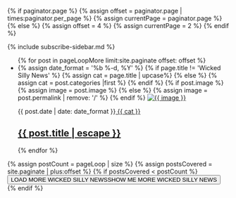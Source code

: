 {% if paginator.page %}
  {% assign offset = paginator.page  | times:paginator.per_page %}
  {% assign currentPage = paginator.page %}
{% else %}
  {% assign offset = 4 %}
  {% assign currentPage = 2 %}
{% endif %}
<div class = 'mobile'>{% include subscribe-sidebar.md %}</div>
<div class = 'child main'>
  <div class = 'postContainer' id='blogContainer' data-page='{{ currentPage }}' data-totalPages='{{ paginator.total_pages }}'>
    <ul class = 'more-list'>
      {% for post in pageLoopMore  limit:site.paginate offset: offset %}
      <li class = 'flex out post-item'>  
        {% assign date_format = '%b %-d, %Y' %}
        {% if page.title != 'Wicked Silly News' %}
          {% assign cat = page.title | upcase%}
        {% else %}
          {% assign cat = post.categories |first %}
        {% endif %}
        {% if post.image %}  
          {% assign image = post.image %}
        {% else %}
          {% assign image = post.permalink | remove: '/' %}
        {% endif %}
        <a class='post-image child duo' href='{{ post.url | relative_url }}'>
          <img src = '{{ site.baseurl }}/assets/posts/{{ image }}.jpg' alt = '{{ image }}'/></a>
        <div class = 'post-summary child duo flex-down'>
        <p class = 'flex out'><span class="post-meta">{{ post.date | date: date_format }}</span><span class = 'right {{ cat | downcase }}'><a href="{{ post.url | relative_url }}"> {{ cat }}</a></span></p>
        <p><h2><a href="{{ post.url | relative_url }}"> {{ post.title | escape }}</a></h2></p>
      </div>
      </li>
      {% endfor %}
    </ul>
  </div>
  {% assign postCount = pageLoop | size %}
  {% assign postsCovered = site.paginate | plus:offset %}
  {% if postsCovered < postCount %}
    <button class="loadMore flex"><span class = 'mobile'>LOAD MORE WICKED SILLY NEWS</span><span class = 'desktop'>SHOW ME MORE WICKED SILLY NEWS</span><span><i class="icon icon-arrow-down" aria-hidden="true"></i></span></button>
  {% endif %}
  </div>